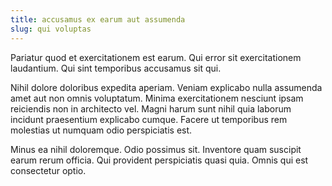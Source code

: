 ```yaml
---
title: accusamus ex earum aut assumenda
slug: qui voluptas
---
```


Pariatur quod et exercitationem est earum. Qui error sit exercitationem laudantium. Qui sint temporibus accusamus sit qui.

Nihil dolore doloribus expedita aperiam. Veniam explicabo nulla assumenda amet aut non omnis voluptatum. Minima exercitationem nesciunt ipsam reiciendis non in architecto vel. Magni harum sunt nihil quia laborum incidunt praesentium explicabo cumque. Facere ut temporibus rem molestias ut numquam odio perspiciatis est.

Minus ea nihil doloremque. Odio possimus sit. Inventore quam suscipit earum rerum officia. Qui provident perspiciatis quasi quia. Omnis qui est consectetur optio.
